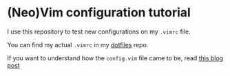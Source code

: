 # (Neo)Vim configuration tutorial

I use this repository to test new configurations on my `.vimrc` file.

You can find my actual `.vimrc` in my [dotfiles](https://github.com/marioy47/dotfiles) repo.

If you want to understand how the `config.vim` file came to be, read [this blog post](https://marioyepes.com/vim-setup-for-modern-web-development/)
